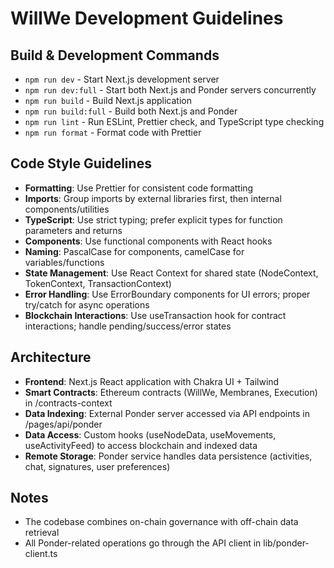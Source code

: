 # WillWe Development Guidelines

## Build & Development Commands
- `npm run dev` - Start Next.js development server
- `npm run dev:full` - Start both Next.js and Ponder servers concurrently
- `npm run build` - Build Next.js application
- `npm run build:full` - Build both Next.js and Ponder
- `npm run lint` - Run ESLint, Prettier check, and TypeScript type checking
- `npm run format` - Format code with Prettier

## Code Style Guidelines
- **Formatting**: Use Prettier for consistent code formatting
- **Imports**: Group imports by external libraries first, then internal components/utilities
- **TypeScript**: Use strict typing; prefer explicit types for function parameters and returns
- **Components**: Use functional components with React hooks
- **Naming**: PascalCase for components, camelCase for variables/functions
- **State Management**: Use React Context for shared state (NodeContext, TokenContext, TransactionContext)
- **Error Handling**: Use ErrorBoundary components for UI errors; proper try/catch for async operations
- **Blockchain Interactions**: Use useTransaction hook for contract interactions; handle pending/success/error states

## Architecture
- **Frontend**: Next.js React application with Chakra UI + Tailwind
- **Smart Contracts**: Ethereum contracts (WillWe, Membranes, Execution) in /contracts-context
- **Data Indexing**: External Ponder server accessed via API endpoints in /pages/api/ponder
- **Data Access**: Custom hooks (useNodeData, useMovements, useActivityFeed) to access blockchain and indexed data
- **Remote Storage**: Ponder service handles data persistence (activities, chat, signatures, user preferences)

## Notes
- The codebase combines on-chain governance with off-chain data retrieval
- All Ponder-related operations go through the API client in lib/ponder-client.ts